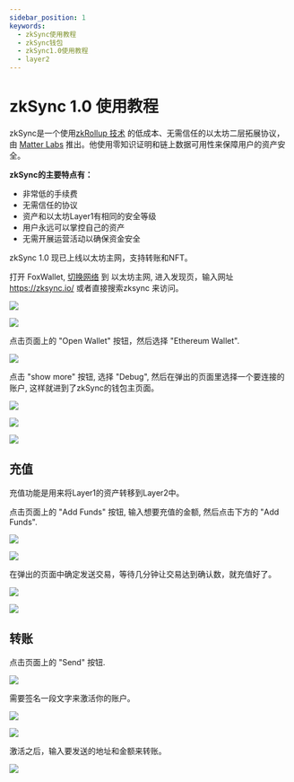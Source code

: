 ```yaml
---
sidebar_position: 1
keywords:
  - zkSync使用教程
  - zkSync钱包
  - zkSync1.0使用教程
  - layer2
---
```


# zkSync 1.0 使用教程

zkSync是一个使用[zkRollup 技术](https://docs.zksync.io/userdocs/tech.html#zk-rollup-architecture) 的低成本、无需信任的以太坊二层拓展协议，由 [Matter Labs](https://matter-labs.io/) 推出。他使用零知识证明和链上数据可用性来保障用户的资产安全。

**zkSync的主要特点有：**
* 非常低的手续费
* 无需信任的协议
* 资产和以太坊Layer1有相同的安全等级
* 用户永远可以掌控自己的资产
* 无需开展运营活动以确保资金安全

zkSync 1.0 现已上线以太坊主网，支持转账和NFT。

打开 FoxWallet, [切换网络](../manage-funds.md) 到 以太坊主网, 进入发现页，输入网址 https://zksync.io/ 或者直接搜索zksync 来访问。

![](../img/zksync-1.jpeg) 

![](../img/zksync-2.jpeg)

点击页面上的 "Open Wallet" 按钮，然后选择 "Ethereum Wallet".

![](../img/zksync-3.jpeg)

点击 "show more" 按钮, 选择 "Debug", 然后在弹出的页面里选择一个要连接的账户, 这样就进到了zkSync的钱包主页面。

![](../img/zksync-4.jpeg) 

![](../img/zksync-5.png) 

![](../img/zksync-6.jpeg)


## 充值
充值功能是用来将Layer1的资产转移到Layer2中。

点击页面上的 "Add Funds" 按钮, 输入想要充值的金额, 然后点击下方的 "Add Funds".

![](../img/zksync-7.png)

![](../img/zksync-8.jpeg)

在弹出的页面中确定发送交易，等待几分钟让交易达到确认数，就充值好了。

![](../img/zksync-9.jpeg) 

![](../img/zksync-10.jpeg)

## 转账
点击页面上的 "Send" 按钮.

![](../img/zksync-11.jpeg)

需要签名一段文字来激活你的账户。

![](../img/zksync-12.jpeg)

![](../img/zksync-13.jpeg)

激活之后，输入要发送的地址和金额来转账。

![](../img/zksync-14.jpeg)




